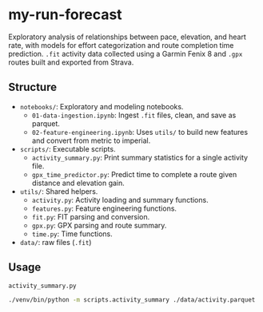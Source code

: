 # my-run-forecast
Exploratory analysis of relationships between pace, elevation, and heart rate, with models for effort categorization and route completion time prediction. `.fit` activity data collected using a Garmin Fenix 8 and `.gpx` routes built and exported from Strava.

## Structure
- `notebooks/`: Exploratory and modeling notebooks.
  - `01-data-ingestion.ipynb`: Ingest `.fit` files, clean, and save as parquet.
  - `02-feature-engineering.ipynb`: Uses `utils/` to build new features and convert from metric to imperial.
- `scripts/`: Executable scripts.
  - `activity_summary.py`: Print summary statistics for a single activity file.
  - `gpx_time_predictor.py`: Predict time to complete a route given distance and elevation gain.
- `utils/`: Shared helpers.
  - `activity.py`: Activity loading and summary functions.
  - `features.py`: Feature engineering functions.
  - `fit.py`: FIT parsing and conversion.
  - `gpx.py`: GPX parsing and route summary.
  - `time.py`: Time functions.
- `data/`: raw files (`.fit`)


## Usage
`activity_summary.py`
```bash
./venv/bin/python -m scripts.activity_summary ./data/activity.parquet
```